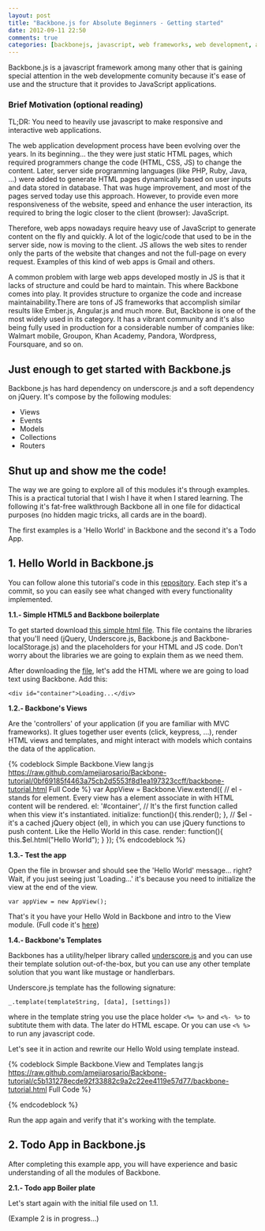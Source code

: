 ```yaml
---
layout: post
title: "Backbone.js for Absolute Beginners - Getting started"
date: 2012-09-11 22:50
comments: true
categories: [backbonejs, javascript, web frameworks, web development, agile frameworks]
---
```


Backbone.js is a javascript framework among many other that is gaining special attention in the web developmente comunity because it's ease of use and the structure that it provides to JavaScript applications.

### Brief Motivation (optional reading)

TL;DR: You need to heavily use javascript to make responsive and interactive web applications.

The web application development process have been evolving over the years. In its beginning... the they were just static HTML pages, which required programmers change the code (HTML, CSS, JS) to change the content. Later, server side programming languages (like PHP, Ruby, Java, ...) were added to generate HTML pages dynamically based on user inputs and data stored in database. That was huge improvement, and most of the pages served today use this approach. However, to provide even more responsiveness of the website, speed and enhance the user interaction, its required to bring the logic closer to the client (browser): JavaScript. 

Therefore, web apps nowadays require heavy use of JavaScript to generate content on the fly and quickly. A lot of the logic/code that used to be in the server side, now is moving to the client. JS allows the web sites to render only the parts of the website that changes and not the full-page on every request. Examples of this kind of web apps is Gmail and others. 

A common problem with large web apps developed mostly in JS is that it lacks of structure and could be hard to maintain. This where Backbone comes into play. It provides structure to organize the code and increase maintainability.There are tons of JS frameworks that accomplish similar results like Ember.js, Angular.js and much more. But, Backbone is one of the most widely used in its category. It has a vibrant community and it's also being fully used in production for a considerable number of companies like: Walmart mobile, Groupon, Khan Academy, Pandora, Wordpress, Foursquare, and so on.

## Just enough to get started with Backbone.js 

Backbone.js has hard dependency on underscore.js and a soft dependency on jQuery. It's compose by the following modules:

 * Views
 * Events
 * Models
 * Collections
 * Routers

## Shut up and show me the code!
 
The way we are going to explore all of this modules it's through examples. This is a practical tutorial that I wish I have it when I stared learning. The following it's fat-free walkthrough Backbone all in one file for didactical purposes (no hidden magic tricks, all cards are in the board).

The first examples is a 'Hello World' in Backbone and the second it's a Todo App.


## 1. Hello World in Backbone.js

You can follow alone this tutorial's code in this [repository](https://github.com/amejiarosario/Backbone-tutorial/commits/). Each step it's a commit, so you can easily see what changed with every functionality implemented.

**1.1.- Simple HTML5 and Backbone boilerplate**

To get started download [this simple html file](https://raw.github.com/amejiarosario/Backbone-tutorial/9821e5b1fdc39d22720b1a1d89055cc531f994d7/backbone-tutorial.html). This file  contains the libraries that you'll need (jQuery, Underscore.js, Backbone.js and Backbone-localStorage.js) and the placeholders for your HTML and JS code. Don't worry about the libraries we are going to explain them as we need them.

After downloading the [file](https://raw.github.com/amejiarosario/Backbone-tutorial/9821e5b1fdc39d22720b1a1d89055cc531f994d7/backbone-tutorial.html), let's add the HTML where we are going to load text using Backbone. Add this:

`<div id="container">Loading...</div>`

**1.2.- Backbone's Views**

Are the 'controllers' of your application (if you are familiar with MVC frameworks). It glues together user events (click, keypress, …), render HTML views and templates, and might interact with models which contains the data of the application.

{% codeblock Simple Backbone.View lang:js https://raw.github.com/amejiarosario/Backbone-tutorial/0bf69185f4463a75cb2d5553f8d1ea197323ccff/backbone-tutorial.html Full Code %}
    var AppView = Backbone.View.extend({
      // el - stands for element. Every view has a element associate in with HTML content will be rendered.
      el: '#container',
      // It's the first function called when this view it's instantiated.
      initialize: function(){
        this.render();
      },
      // $el - it's a cached jQuery object (el), in which you can use jQuery functions to push content. Like the Hello World in this case.
      render: function(){
        this.$el.html("Hello World");
      }
    });
{% endcodeblock %}

**1.3.- Test the app**

Open the file in browser and should see the 'Hello World' message… right? Wait, if you just seeing just 'Loading…' it's because you need to initialize the view at the end of the view.

`var appView = new AppView();`

That's it you have your Hello Wold in Backbone and intro to the View module. (Full code it's [here](https://raw.github.com/amejiarosario/Backbone-tutorial/0bf69185f4463a75cb2d5553f8d1ea197323ccff/backbone-tutorial.html))

**1.4.- Backbone's Templates**

Backbones has a utility/helper library called [underscore.js](http://underscorejs.org/?utm_source=adrianmejia.com) and you can use their template solution out-of-the-box, but you can use any other template solution that you want like mustage or handlerbars.

Underscore.js template has the following signature:

`_.template(templateString, [data], [settings])` 

where in the template string you use the place holder `<%= %>` and `<%- %>` to subtitute them with data. The later do HTML escape. Or you can use `<% %>` to run any javascript code. 

Let's see it in action and rewrite our Hello Wold using template instead.

{% codeblock Simple Backbone.View and Templates lang:js https://raw.github.com/amejiarosario/Backbone-tutorial/c5b131278ecde92f33882c9a2c22ee4119e57d77/backbone-tutorial.html Full Code %}
  <script type="text/javascript">
    var AppView = Backbone.View.extend({
      el: $('#container'),
      // template which has the placeholder 'who' to be substitute later 
      template: _.template("<h3>Hello <%= who %><h3>"),
      initialize: function(){
        this.render();
      },
      render: function(){
        // render the function using substituting the varible 'who' for 'world!'. 
        this.$el.html(this.template({who: 'world!'}));
        //***Try putting your name instead of world.
      }
    });

    var appView = new AppView();
  </script>
{% endcodeblock %}

Run the app again and verify that it's working with the template.


## 2. Todo App in Backbone.js

After completing this example app, you will have experience and basic understanding of all the modules of Backbone.

**2.1.- Todo app Boiler plate**

Let's start again with the initial file used on 1.1. 

(Example 2 is in progress...) 
  
